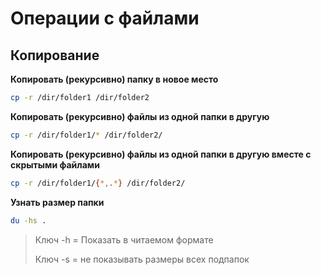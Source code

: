 # Операции с файлами



## Копирование

**Копировать (рекурсивно) папку в новое место**

```bash
cp -r /dir/folder1 /dir/folder2
```



**Копировать (рекурсивно) файлы из одной папки в другую**

```bash
cp -r /dir/folder1/* /dir/folder2/
```



**Копировать (рекурсивно) файлы из одной папки в другую вместе с скрытыми файлами**

```bash
cp -r /dir/folder1/{*,.*} /dir/folder2/
```



**Узнать размер папки**

```bash
du -hs .
```

> Ключ -h = Показать в читаемом формате
>
> Ключ -s = не показывать размеры всех подпапок
